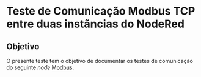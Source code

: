 # Teste de Comunicação Modbus TCP entre duas instãncias do NodeRed


## Objetivo

O presente teste tem o objetivo de documentar os testes de comunicação do seguinte *node* [Modbus](https://flows.nodered.org/node/node-red-contrib-modbus).

